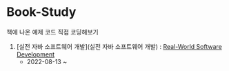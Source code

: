 # Book-Study
책에 나온 예제 코드 직접 코딩해보기

1. [실전 자바 소프트웨어 개발](실전 자바 소프트웨어 개발) : [Real-World Software Development](https://github.com/profoundsea25/Book-Study/tree/main/Real-World%20Software%20Development)
    - 2022-08-13 ~
